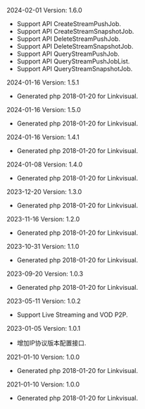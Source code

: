 2024-02-01 Version: 1.6.0
- Support API CreateStreamPushJob.
- Support API CreateStreamSnapshotJob.
- Support API DeleteStreamPushJob.
- Support API DeleteStreamSnapshotJob.
- Support API QueryStreamPushJob.
- Support API QueryStreamPushJobList.
- Support API QueryStreamSnapshotJob.


2024-01-16 Version: 1.5.1
- Generated php 2018-01-20 for Linkvisual.

2024-01-16 Version: 1.5.0
- Generated php 2018-01-20 for Linkvisual.

2024-01-16 Version: 1.4.1
- Generated php 2018-01-20 for Linkvisual.

2024-01-08 Version: 1.4.0
- Generated php 2018-01-20 for Linkvisual.

2023-12-20 Version: 1.3.0
- Generated php 2018-01-20 for Linkvisual.

2023-11-16 Version: 1.2.0
- Generated php 2018-01-20 for Linkvisual.

2023-10-31 Version: 1.1.0
- Generated php 2018-01-20 for Linkvisual.

2023-09-20 Version: 1.0.3
- Generated php 2018-01-20 for Linkvisual.

2023-05-11 Version: 1.0.2
- Support Live Streaming and VOD P2P.

2023-01-05 Version: 1.0.1
- 增加IP协议版本配置接口.

2021-01-10 Version: 1.0.0
- Generated php 2018-01-20 for Linkvisual.

2021-01-10 Version: 1.0.0
- Generated php 2018-01-20 for Linkvisual.

